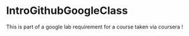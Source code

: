# IntroGithubGoogleClass
This is part of a google lab requirement for a course taken via coursera !
